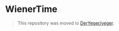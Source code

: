 # WienerTime

> This repository was moved to [DerYeger/yeger](https://github.com/DerYeger/yeger/tree/main/apps/wiener-time).
